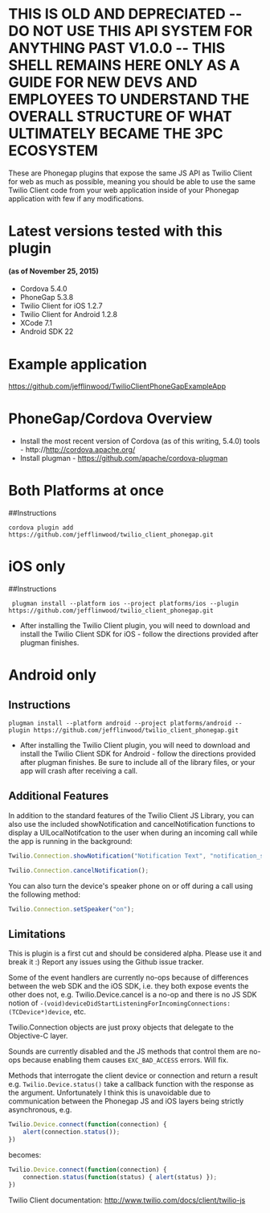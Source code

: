 # THIS IS OLD AND DEPRECIATED -- DO NOT USE THIS API SYSTEM FOR ANYTHING PAST V1.0.0 -- THIS SHELL REMAINS HERE ONLY AS A GUIDE FOR NEW DEVS AND EMPLOYEES TO UNDERSTAND THE OVERALL STRUCTURE OF WHAT ULTIMATELY BECAME THE 3PC ECOSYSTEM

These are Phonegap plugins that expose the same JS API as Twilio Client for web as much as possible, meaning you should be able to use the same Twilio Client code from your web application inside of your Phonegap application with few if any modifications. 

# Latest versions tested with this plugin
#### (as of November 25, 2015)
- Cordova 5.4.0
- PhoneGap 5.3.8
- Twilio Client for iOS 1.2.7
- Twilio Client for Android 1.2.8
- XCode 7.1
- Android SDK 22

# Example application
https://github.com/jefflinwood/TwilioClientPhoneGapExampleApp

# PhoneGap/Cordova Overview

- Install the most recent version of Cordova (as of this writing, 5.4.0) tools  - http://http://cordova.apache.org/ 
- Install plugman - https://github.com/apache/cordova-plugman

# Both Platforms at once

##Instructions
```
cordova plugin add  https://github.com/jefflinwood/twilio_client_phonegap.git
```

# iOS only

##Instructions

```
 plugman install --platform ios --project platforms/ios --plugin https://github.com/jefflinwood/twilio_client_phonegap.git

```


- After installing the Twilio Client plugin, you will need to download and install the Twilio Client SDK for iOS - follow the directions provided after plugman finishes.

# Android only

## Instructions

```
plugman install --platform android --project platforms/android --plugin https://github.com/jefflinwood/twilio_client_phonegap.git

```

- After installing the Twilio Client plugin, you will need to download and install the Twilio Client SDK for Android - follow the directions provided after plugman finishes. Be sure to include all of the library files, or your app will crash after receiving a call.

## Additional Features

In addition to the standard features of the Twilio Client JS Library, you can also use the included showNotification and cancelNotification functions to display a UILocalNotifcation to the user when during an incoming call while the app is running in the background:

```javascript
Twilio.Connection.showNotification("Notification Text", "notification_sound.wav");
```

```javascript
Twilio.Connection.cancelNotification();
```

You can also turn the device's speaker phone on or off during a call using the following method:

```javascript
Twilio.Connection.setSpeaker("on");
```

## Limitations

This is plugin is a first cut and should be considered alpha. Please use it and break it :) Report any issues using the Github issue tracker.

Some of the event handlers are currently no-ops because of differences between the web SDK and the iOS SDK, i.e. they both expose events the other does not, e.g. Twilio.Device.cancel is a no-op and there is no JS SDK notion of `-(void)deviceDidStartListeningForIncomingConnections:(TCDevice*)device`, etc. 

Twilio.Connection objects are just proxy objects that delegate to the Objective-C layer.

Sounds are currently disabled and the JS methods that control them are no-ops because enabling them causes `EXC_BAD_ACCESS` errors. Will fix.

Methods that interrogate the client device or connection and return a result e.g. `Twilio.Device.status()` take a callback function with the response as the argument. Unfortunately I think this is unavoidable due to communication between the Phonegap JS and iOS layers being strictly asynchronous, e.g.

```javascript
Twilio.Device.connect(function(connection) {
    alert(connection.status());
})
```

becomes:

```javascript
Twilio.Device.connect(function(connection) {
    connection.status(function(status) { alert(status) });
})
```

Twilio Client documentation: http://www.twilio.com/docs/client/twilio-js

